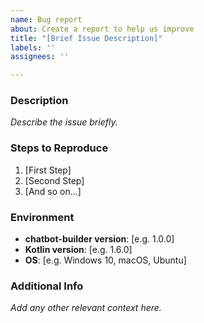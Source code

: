 ```yaml
---
name: Bug report
about: Create a report to help us improve
title: "[Brief Issue Description]"
labels: ''
assignees: ''

---
```


### Description

*Describe the issue briefly.*

### Steps to Reproduce

1. [First Step]
2. [Second Step]
3. [And so on...]

### Environment

- **chatbot-builder version**: [e.g. 1.0.0]
- **Kotlin version**: [e.g. 1.6.0]
- **OS**: [e.g. Windows 10, macOS, Ubuntu]

### Additional Info

*Add any other relevant context here.*